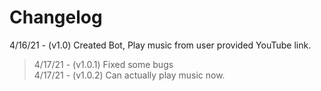 # Changelog
4/16/21 - (v1.0) Created Bot, Play music from user provided YouTube link.
> 4/17/21 - (v1.0.1) Fixed some bugs  
> 4/17/21 - (v1.0.2) Can actually play music now.

